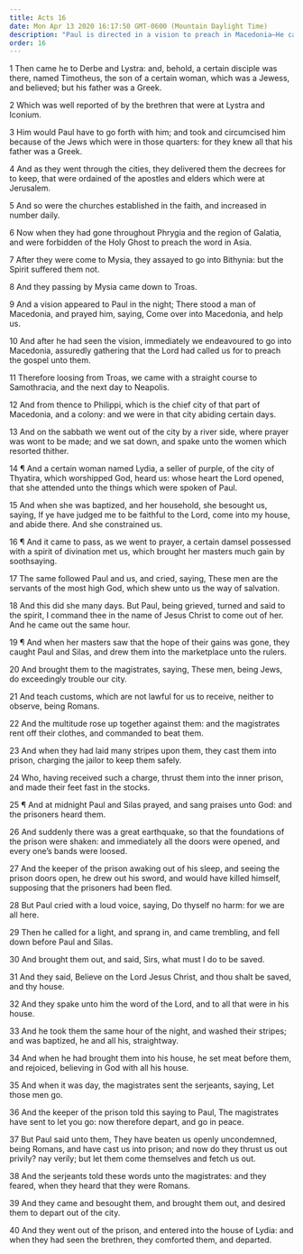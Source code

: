 ```yaml
---
title: Acts 16
date: Mon Apr 13 2020 16:17:50 GMT-0600 (Mountain Daylight Time)
description: "Paul is directed in a vision to preach in Macedonia—He casts an evil spirit out of a woman—He and Silas are imprisoned, and they convert the jailor—They admonish all to believe on the Lord Jesus and be saved."
order: 16
---
```


1 Then came he to Derbe and Lystra: and, behold, a certain disciple was there, named Timotheus, the son of a certain woman, which was a Jewess, and believed; but his father was a Greek.

2 Which was well reported of by the brethren that were at Lystra and Iconium.

3 Him would Paul have to go forth with him; and took and circumcised him because of the Jews which were in those quarters: for they knew all that his father was a Greek.

4 And as they went through the cities, they delivered them the decrees for to keep, that were ordained of the apostles and elders which were at Jerusalem.

5 And so were the churches established in the faith, and increased in number daily.

6 Now when they had gone throughout Phrygia and the region of Galatia, and were forbidden of the Holy Ghost to preach the word in Asia.

7 After they were come to Mysia, they assayed to go into Bithynia: but the Spirit suffered them not.

8 And they passing by Mysia came down to Troas.

9 And a vision appeared to Paul in the night; There stood a man of Macedonia, and prayed him, saying, Come over into Macedonia, and help us.

10 And after he had seen the vision, immediately we endeavoured to go into Macedonia, assuredly gathering that the Lord had called us for to preach the gospel unto them.

11 Therefore loosing from Troas, we came with a straight course to Samothracia, and the next day to Neapolis.

12 And from thence to Philippi, which is the chief city of that part of Macedonia, and a colony: and we were in that city abiding certain days.

13 And on the sabbath we went out of the city by a river side, where prayer was wont to be made; and we sat down, and spake unto the women which resorted thither.

14 ¶ And a certain woman named Lydia, a seller of purple, of the city of Thyatira, which worshipped God, heard us: whose heart the Lord opened, that she attended unto the things which were spoken of Paul.

15 And when she was baptized, and her household, she besought us, saying, If ye have judged me to be faithful to the Lord, come into my house, and abide there. And she constrained us.

16 ¶ And it came to pass, as we went to prayer, a certain damsel possessed with a spirit of divination met us, which brought her masters much gain by soothsaying.

17 The same followed Paul and us, and cried, saying, These men are the servants of the most high God, which shew unto us the way of salvation.

18 And this did she many days. But Paul, being grieved, turned and said to the spirit, I command thee in the name of Jesus Christ to come out of her. And he came out the same hour.

19 ¶ And when her masters saw that the hope of their gains was gone, they caught Paul and Silas, and drew them into the marketplace unto the rulers.

20 And brought them to the magistrates, saying, These men, being Jews, do exceedingly trouble our city.

21 And teach customs, which are not lawful for us to receive, neither to observe, being Romans.

22 And the multitude rose up together against them: and the magistrates rent off their clothes, and commanded to beat them.

23 And when they had laid many stripes upon them, they cast them into prison, charging the jailor to keep them safely.

24 Who, having received such a charge, thrust them into the inner prison, and made their feet fast in the stocks.

25 ¶ And at midnight Paul and Silas prayed, and sang praises unto God: and the prisoners heard them.

26 And suddenly there was a great earthquake, so that the foundations of the prison were shaken: and immediately all the doors were opened, and every one’s bands were loosed.

27 And the keeper of the prison awaking out of his sleep, and seeing the prison doors open, he drew out his sword, and would have killed himself, supposing that the prisoners had been fled.

28 But Paul cried with a loud voice, saying, Do thyself no harm: for we are all here.

29 Then he called for a light, and sprang in, and came trembling, and fell down before Paul and Silas.

30 And brought them out, and said, Sirs, what must I do to be saved.

31 And they said, Believe on the Lord Jesus Christ, and thou shalt be saved, and thy house.

32 And they spake unto him the word of the Lord, and to all that were in his house.

33 And he took them the same hour of the night, and washed their stripes; and was baptized, he and all his, straightway.

34 And when he had brought them into his house, he set meat before them, and rejoiced, believing in God with all his house.

35 And when it was day, the magistrates sent the serjeants, saying, Let those men go.

36 And the keeper of the prison told this saying to Paul, The magistrates have sent to let you go: now therefore depart, and go in peace.

37 But Paul said unto them, They have beaten us openly uncondemned, being Romans, and have cast us into prison; and now do they thrust us out privily? nay verily; but let them come themselves and fetch us out.

38 And the serjeants told these words unto the magistrates: and they feared, when they heard that they were Romans.

39 And they came and besought them, and brought them out, and desired them to depart out of the city.

40 And they went out of the prison, and entered into the house of Lydia: and when they had seen the brethren, they comforted them, and departed.
